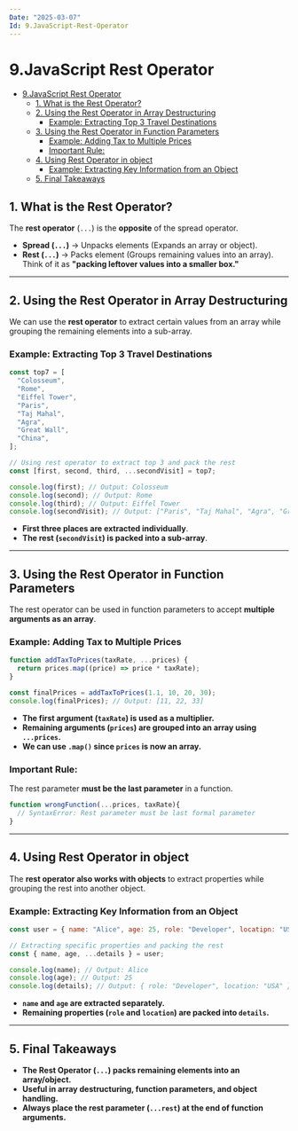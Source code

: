 ```yaml
---
Date: "2025-03-07"
Id: 9.JavaScript-Rest-Operator
---
```


# 9.JavaScript Rest Operator

<!--toc:start-->

- [9.JavaScript Rest Operator](#9javascript-rest-operator)
  - [1. What is the Rest Operator?](#1-what-is-the-rest-operator)
  - [2. Using the Rest Operator in Array Destructuring](#2-using-the-rest-operator-in-array-destructuring)
    - [Example: Extracting Top 3 Travel Destinations](#example-extracting-top-3-travel-destinations)
  - [3. Using the Rest Operator in Function Parameters](#3-using-the-rest-operator-in-function-parameters)
    - [Example: Adding Tax to Multiple Prices](#example-adding-tax-to-multiple-prices)
    - [Important Rule:](#important-rule)
  - [4. Using Rest Operator in object](#4-using-rest-operator-in-object)
    - [Example: Extracting Key Information from an Object](#example-extracting-key-information-from-an-object)
  - [5. Final Takeaways](#5-final-takeaways)
  <!--toc:end-->

## 1. What is the Rest Operator?

The **rest operator** (`...`) is the **opposite** of the spread operator.

- **Spread (`...`)** -> Unpacks elements (Expands an array or object).
- **Rest (`...`)** -> Packs element (Groups remaining values into an array).
  Think of it as **"packing leftover values into a smaller box."**

---

## 2. Using the Rest Operator in Array Destructuring

We can use the **rest operator** to extract certain values from an array while grouping the remaining elements into a sub-array.

### Example: Extracting Top 3 Travel Destinations

```js
const top7 = [
  "Colosseum",
  "Rome",
  "Eiffel Tower",
  "Paris",
  "Taj Mahal",
  "Agra",
  "Great Wall",
  "China",
];

// Using rest operator to extract top 3 and pack the rest
const [first, second, third, ...secondVisit] = top7;

console.log(first); // Output: Colosseum
console.log(second); // Output: Rome
console.log(third); // Output: Eiffel Tower
console.log(secondVisit); // Output: ["Paris", "Taj Mahal", "Agra", "Great Wall", "China"]
```

- **First three places are extracted individually**.
- **The rest (`secondVisit`) is packed into a sub-array**.

---

## 3. Using the Rest Operator in Function Parameters

The rest operator can be used in function parameters to accept **multiple arguments as an array**.

### Example: Adding Tax to Multiple Prices

```js
function addTaxToPrices(taxRate, ...prices) {
  return prices.map((price) => price * taxRate);
}

const finalPrices = addTaxToPrices(1.1, 10, 20, 30);
console.log(finalPrices); // Output: [11, 22, 33]
```

- **The first argument (`taxRate`) is used as a multiplier.**
- **Remaining arguments (`prices`) are grouped into an array using `...prices`.**
- **We can use `.map()` since `prices` is now an array.**

### Important Rule:

The rest parameter **must be the last parameter** in a function.

```js
function wrongFunction(...prices, taxRate){
  // SyntaxError: Rest parameter must be last formal parameter
}
```

---

## 4. Using Rest Operator in object

The **rest operator also works with objects** to extract properties while grouping the rest into another object.

### Example: Extracting Key Information from an Object

```js
const user = { name: "Alice", age: 25, role: "Developer", locatipn: "USA" };

// Extracting specific properties and packing the rest
const { name, age, ...details } = user;

console.log(name); // Output: Alice
console.log(age); // Output: 25
console.log(details); // Output: { role: "Developer", location: "USA" }
```

- **`name` and `age` are extracted separately.**
- **Remaining properties (`role` and `location`) are packed into `details`.**

---

## 5. Final Takeaways

- **The Rest Operator (`...`) packs remaining elements into an array/object.**
- **Useful in array destructuring, function parameters, and object handling.**
- **Always place the rest parameter (`...rest`) at the end of function arguments.**

